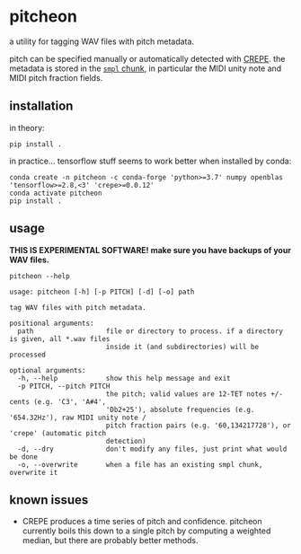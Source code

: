 # pitcheon

a utility for tagging WAV files with pitch metadata.

pitch can be specified manually or automatically detected with [CREPE](https://github.com/marl/crepe). the metadata is stored in the [`smpl` chunk](https://www.recordingblogs.com/wiki/sample-chunk-of-a-wave-file), in particular the MIDI unity note and MIDI pitch fraction fields.

## installation

in theory:

```shell
pip install .
```

in practice... tensorflow stuff seems to work better when installed by conda:

```
conda create -n pitcheon -c conda-forge 'python>=3.7' numpy openblas 'tensorflow>=2.8,<3' 'crepe>=0.0.12'
conda activate pitcheon
pip install .
```

## usage

**THIS IS EXPERIMENTAL SOFTWARE! make sure you have backups of your WAV files.**

```shell
pitcheon --help
```

```
usage: pitcheon [-h] [-p PITCH] [-d] [-o] path

tag WAV files with pitch metadata.

positional arguments:
  path                  file or directory to process. if a directory is given, all *.wav files
                        inside it (and subdirectories) will be processed

optional arguments:
  -h, --help            show this help message and exit
  -p PITCH, --pitch PITCH
                        the pitch; valid values are 12-TET notes +/- cents (e.g. 'C3', 'A#4',
                        'Db2+25'), absolute frequencies (e.g. '654.32Hz'), raw MIDI unity note /
                        pitch fraction pairs (e.g. '60,134217728'), or 'crepe' (automatic pitch
                        detection)
  -d, --dry             don't modify any files, just print what would be done
  -o, --overwrite       when a file has an existing smpl chunk, overwrite it
```

## known issues

- CREPE produces a time series of pitch and confidence. pitcheon currently boils this down to a single pitch by computing a weighted median, but there are probably better methods.
